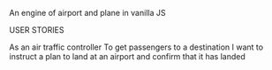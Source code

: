 An engine of airport and plane in vanilla JS

USER STORIES

As an air traffic controller
To get passengers to a destination
I want to instruct a plan to land at an airport and confirm that it has landed
